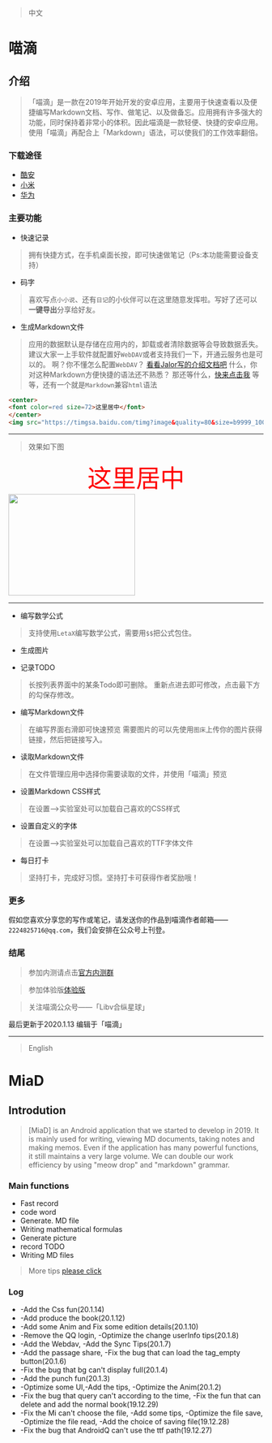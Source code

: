 > 中文

# 喵滴

## 介绍

> 「喵滴」是一款在2019年开始开发的安卓应用，主要用于快速查看以及便捷编写Markdown文档、写作、做笔记、以及做备忘。应用拥有许多强大的功能，同时保持着非常小的体积。因此喵滴是一款轻便、快捷的安卓应用。使用「喵滴」再配合上「Markdown」语法，可以使我们的工作效率翻倍。

### 下载途径
* [酷安](https://www.coolapk.com/apk/cn.sunshinesudio.libv)
* [小米](http://app.mi.com/details?id=cn.sunshinesudio.libv)
* [华为](https://appstore.huawei.com/app/C101050203)

### 主要功能
* 快速记录
> 拥有快捷方式，在手机桌面长按，即可快速做笔记（Ps:本功能需要设备支持）

* 码字
> 喜欢写点`小小说`、还有`日记`的小伙伴可以在这里随意发挥啦。写好了还可以**一键导出**分享给好友。

* 生成Markdown文件
> 应用的数据默认是存储在应用内的，卸载或者清除数据等会导致数据丢失。建议大家一上手软件就配置好`WebDAV`或者支持我们一下，开通云服务也是可以的。
> 啊？你不懂怎么配置`WebDAV`？
> [看看Jalor写的介绍文档吧](https://www.jianguoyun.com/p/DUGwV7oQg7GBCBj59sQC)
> 什么，你对这种Markdown方便快捷的语法还不熟悉？
> 那还等什么，[快来点击我](https://github.com/younghz/Markdown)
> 等等，还有一个就是`Markdown`兼容`html`语法

```html
<center> 
<font color=red size=72>这里居中</font>
</center>
<img src="https://timgsa.baidu.com/timg?image&quality=80&size=b9999_10000&sec=1578936732804&di=b560f35e84a924a8e49c6d39b4339b30&imgtype=0&src=http%3A%2F%2Fdmimg.5054399.com%2Fallimg%2Fpkm%2Fpk%2F22.jpg" width="250" height="200" >
```
---
> 效果如下图

<center> 
<font color=red size=72>这里居中</font>
</center>
<img src="https://timgsa.baidu.com/timg?image&quality=80&size=b9999_10000&sec=1578936732804&di=b560f35e84a924a8e49c6d39b4339b30&imgtype=0&src=http%3A%2F%2Fdmimg.5054399.com%2Fallimg%2Fpkm%2Fpk%2F22.jpg" width="250" height="200" >

---

* 编写数学公式
>支持使用`LetaX`编写数学公式，需要用`$$`把公式包住。

* 生成图片

* 记录TODO
> 长按列表界面中的某条Todo即可删除。
> 重新点进去即可修改，点击最下方的勾保存修改。

* 编写Markdown文件
> 在编写界面右滑即可快速预览
> 需要图片的可以先使用`图床`上传你的图片获得链接，然后把链接写入。

* 读取Markdown文件
> 在文件管理应用中选择你需要读取的文件，并使用「喵滴」预览

* 设置Markdown CSS样式
> 在设置—>实验室处可以加载自己喜欢的CSS样式

* 设置自定义的字体
> 在设置—>实验室处可以加载自己喜欢的TTF字体文件

* 每日打卡
> 坚持打卡，完成好习惯。坚持打卡可获得作者奖励哦！

### 更多
假如您喜欢分享您的写作或笔记，请发送你的作品到喵滴作者邮箱——`2224825716@qq.com`，我们会安排在公众号上刊登。

### 结尾
> 参加内测请点击[官方内测群](:https://jq.qq.com/?_wv=1027&k=52RzxWK)

> 参加体验版[体验版](https://fir.im/libv)

> 关注喵滴公众号——「Libv合纵星球」

最后更新于2020.1.13
编辑于「喵滴」

---
> English

# MiaD

## Introdution

> [MiaD] is an Android application that we started to develop in 2019. It is mainly used for writing, viewing MD documents, taking notes and making memos. Even if the application has many powerful functions, it still maintains a very large volume. We can double our work efficiency by using "meow drop" and "markdown" grammar.

### Main functions
* Fast record
* code word
* Generate. MD file
* Writing mathematical formulas
* Generate picture
* record TODO
* Writing MD files

> More tips [please click](https://www.jianshu.com/p/e89b3553fc27)

### Log
* -Add the Css fun(20.1.14)
* -Add produce the book(20.1.12)
* -Add some Anim and Fix some edition details(20.1.10)
* -Remove the QQ login, -Optimize the change userInfo tips(20.1.8)
* -Add the Webdav, -Add the Sync Tips(20.1.7)
* -Add the passage share, -Fix the bug that can load the tag_empty button(20.1.6)
* -Fix the bug that bg can't display full(20.1.4)
* -Add the punch fun(20.1.3)
* -Optimize some UI,-Add the tips, -Optimize the Anim(20.1.2)
* -Fix the bug that query can't according to the time, -Fix the fun that can delete and add the normal book(19.12.29)
* -Fix the Mi can't choose the file, -Add some tips, -Optimize the file save, -Optimize the file read, -Add the choice of saving file(19.12.28)
* -Fix the bug that AndroidQ can't use the ttf path(19.12.27)
